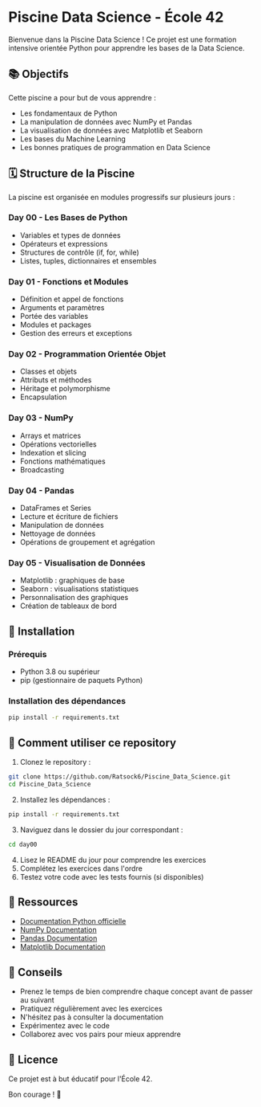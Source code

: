 # Piscine Data Science - École 42

Bienvenue dans la Piscine Data Science ! Ce projet est une formation intensive orientée Python pour apprendre les bases de la Data Science.

## 📚 Objectifs

Cette piscine a pour but de vous apprendre :
- Les fondamentaux de Python
- La manipulation de données avec NumPy et Pandas
- La visualisation de données avec Matplotlib et Seaborn
- Les bases du Machine Learning
- Les bonnes pratiques de programmation en Data Science

## 🗓️ Structure de la Piscine

La piscine est organisée en modules progressifs sur plusieurs jours :

### Day 00 - Les Bases de Python
- Variables et types de données
- Opérateurs et expressions
- Structures de contrôle (if, for, while)
- Listes, tuples, dictionnaires et ensembles

### Day 01 - Fonctions et Modules
- Définition et appel de fonctions
- Arguments et paramètres
- Portée des variables
- Modules et packages
- Gestion des erreurs et exceptions

### Day 02 - Programmation Orientée Objet
- Classes et objets
- Attributs et méthodes
- Héritage et polymorphisme
- Encapsulation

### Day 03 - NumPy
- Arrays et matrices
- Opérations vectorielles
- Indexation et slicing
- Fonctions mathématiques
- Broadcasting

### Day 04 - Pandas
- DataFrames et Series
- Lecture et écriture de fichiers
- Manipulation de données
- Nettoyage de données
- Opérations de groupement et agrégation

### Day 05 - Visualisation de Données
- Matplotlib : graphiques de base
- Seaborn : visualisations statistiques
- Personnalisation des graphiques
- Création de tableaux de bord

## 🚀 Installation

### Prérequis
- Python 3.8 ou supérieur
- pip (gestionnaire de paquets Python)

### Installation des dépendances

```bash
pip install -r requirements.txt
```

## 📝 Comment utiliser ce repository

1. Clonez le repository :
```bash
git clone https://github.com/Ratsock6/Piscine_Data_Science.git
cd Piscine_Data_Science
```

2. Installez les dépendances :
```bash
pip install -r requirements.txt
```

3. Naviguez dans le dossier du jour correspondant :
```bash
cd day00
```

4. Lisez le README du jour pour comprendre les exercices
5. Complétez les exercices dans l'ordre
6. Testez votre code avec les tests fournis (si disponibles)

## 📖 Ressources

- [Documentation Python officielle](https://docs.python.org/3/)
- [NumPy Documentation](https://numpy.org/doc/)
- [Pandas Documentation](https://pandas.pydata.org/docs/)
- [Matplotlib Documentation](https://matplotlib.org/stable/contents.html)

## 🎯 Conseils

- Prenez le temps de bien comprendre chaque concept avant de passer au suivant
- Pratiquez régulièrement avec les exercices
- N'hésitez pas à consulter la documentation
- Expérimentez avec le code
- Collaborez avec vos pairs pour mieux apprendre

## 📄 Licence

Ce projet est à but éducatif pour l'École 42.

Bon courage ! 🚀